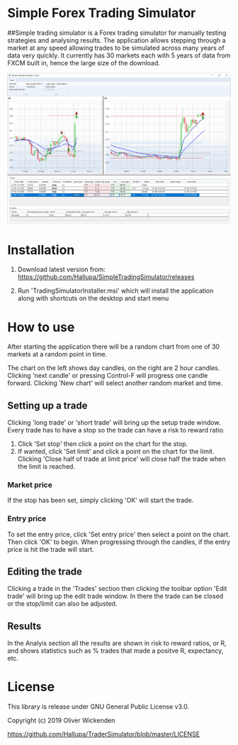 # Simple Forex Trading Simulator
##Simple trading simulator is a Forex trading simulator for manually testing strategies and analysing results.
The application allows stepping through a market at any speed allowing trades to be simulated across many years of data very quickly.
It currently has 30 markets each with 5 years of data from FXCM built in, hence the large size of the download.

![Screenshot](https://github.com/Hallupa/SimpleTradingSimulator/blob/master/Docs/Images/Screenshot.png)

# Installation
1. Download latest version from:
https://github.com/Hallupa/SimpleTradingSimulator/releases

2. Run 'TradingSimulatorInstaller.msi' which will install the application along with shortcuts on the desktop and start menu

# How to use
After starting the application there will be a random chart from one of 30 markets at a random point in time.

The chart on the left shows day candles, on the right are 2 hour candles.
Clicking 'next candle' or pressing Control-F will progress one candle forward.
Clicking 'New chart' will select another random market and time.

## Setting up a trade
Clicking 'long trade' or 'short trade' will bring up the setup trade window.
Every trade has to have a stop so the trade can have a risk to reward ratio.
1. Click 'Set stop' then click a point on the chart for the stop.
2. If wanted, click 'Set limit' and click a point on the chart for the limit. Clicking 'Close half of trade at limit price' will close half the trade when the limit is reached.

### Market price
If the stop has been set, simply clicking 'OK' will start the trade.
### Entry price
To set the entry price, click 'Set entry price' then select a point on the chart.
Then click 'OK' to begin. When progressing through the candles, if the entry price is hit the trade will start.

## Editing the trade
Clicking a trade in the 'Trades' section then clicking the toolbar option 'Edit trade' will bring up the edit trade window.
In there the trade can be closed or the stop/limit can also be adjusted.

## Results
In the Analyis section all the results are shown in risk to reward ratios, or R, and shows statistics such as % trades that made a positve R, expectancy, etc.

# License

This library is release under GNU General Public License v3.0.

Copyright (c) 2019 Oliver Wickenden

https://github.com/Hallupa/TraderSimulator/blob/master/LICENSE
